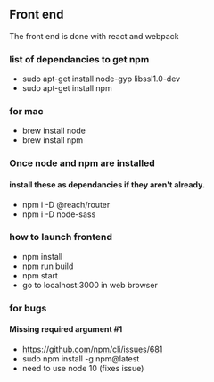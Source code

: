 ## Front end
The front end is done with react and webpack



### list of dependancies to get npm
- sudo apt-get install node-gyp libssl1.0-dev
- sudo apt-get install npm
### for mac
- brew install node
- brew install npm

### Once node and npm are installed
#### install these as dependancies if they aren't already.
- npm i -D @reach/router
- npm i -D node-sass


### how to launch frontend
- npm install
- npm run build
- npm start
- go to localhost:3000 in web browser

### for bugs
 #### Missing required argument #1
 - https://github.com/npm/cli/issues/681
 - sudo npm install -g npm@latest
 - need to use node 10 (fixes issue)